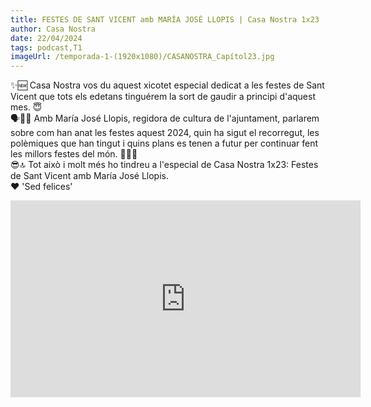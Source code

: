 ```yaml
---
title: FESTES DE SANT VICENT amb MARÍA JOSÉ LLOPIS | Casa Nostra 1x23
author: Casa Nostra
date: 22/04/2024
tags: podcast,T1
imageUrl: /temporada-1-(1920x1080)/CASANOSTRA_Capítol23.jpg
---
```


<p>✨🆕 Casa Nostra vos du aquest xicotet especial dedicat a les festes de Sant Vicent que tots els edetans tinguérem la sort de gaudir a principi d&#39;aquest mes. 😇
<br>🗣️👩‍💼 Amb María José Llopis, regidora de cultura de l&#39;ajuntament, parlarem sobre com han anat les festes aquest 2024, quin ha sigut el recorregut, les polèmiques que han tingut i quins plans es tenen a futur per continuar fent les millors festes del món. 🥳🎉🌐
<br>😎🔝 Tot això i molt més ho tindreu a l&#39;especial de Casa Nostra 1x23: Festes de Sant Vicent amb María José Llopis.
<br>❤️ &#39;Sed felices&#39;</p>

<iframe width="560" height="315" src="https://www.youtube.com/embed/YB_nPW61ngQ?si=-BmeDq_em_-RHZS4" title="YouTube video player" frameborder="0" allow="accelerometer; autoplay; clipboard-write; encrypted-media; gyroscope; picture-in-picture; web-share" referrerpolicy="strict-origin-when-cross-origin" allowfullscreen></iframe>
